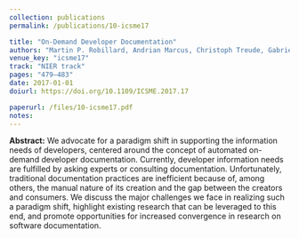 ```yaml
---
collection: publications
permalink: /publications/10-icsme17

title: "On-Demand Developer Documentation"
authors: "Martin P. Robillard, Andrian Marcus, Christoph Treude, Gabriele Bavota, **Oscar Chaparro**, Neil Ernst, Marco Aurélio Gerosa, Michael Godfrey, Michele Lanza, Mario Linares-Vásquez, Gail Murphy, Laura Moreno, David Shepherd, and Edmund Wong"
venue_key: "icsme17"
track: "NIER track"
pages: "479–483"
date: 2017-01-01
doiurl: https://doi.org/10.1109/ICSME.2017.17

paperurl: /files/10-icsme17.pdf
notes:
---
```


**Abstract:** We advocate for a paradigm shift in supporting the
information needs of developers, centered around the concept
of automated on-demand developer documentation. Currently,
developer information needs are fulfilled by asking experts or
consulting documentation. Unfortunately, traditional documentation
practices are inefficient because of, among others, the manual
nature of its creation and the gap between the creators and
consumers. We discuss the major challenges we face in realizing
such a paradigm shift, highlight existing research that can be
leveraged to this end, and promote opportunities for increased
convergence in research on software documentation.